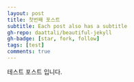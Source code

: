 ```yaml
---
layout: post
title: 첫번째 포스트
subtitle: Each post also has a subtitle
gh-repo: daattali/beautiful-jekyll
gh-badge: [star, fork, follow]
tags: [test]
comments: true
---
```


테스트 포스트 입니다.
